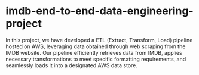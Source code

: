 # imdb-end-to-end-data-engineering-project
In this project, we have developed a ETL (Extract, Transform, Load) pipeline hosted on AWS, leveraging data obtained through web scraping from the IMDB website. Our pipeline efficiently retrieves data from IMDB, applies necessary transformations to meet specific formatting requirements, and seamlessly loads it into a designated AWS data store.
